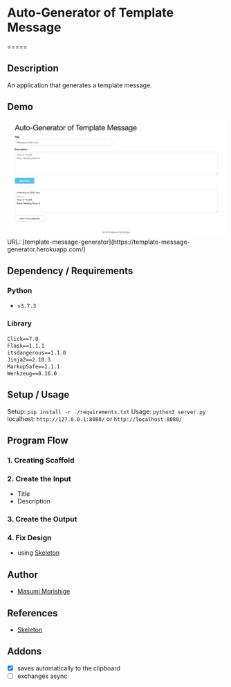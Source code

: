 # Auto-Generator of Template Message
=====
## Description
An application that generates a template message.

## Demo
<img src="./Demo.png" />
URL: [template-message-generator](https://template-message-generator.herokuapp.com/)

## Dependency / Requirements
### Python
- `v3.7.3`

### Library
```
Click==7.0
Flask==1.1.1
itsdangerous==1.1.0
Jinja2==2.10.3
MarkupSafe==1.1.1
Werkzeug==0.16.0
```

## Setup / Usage
Setup: `pip install -r ./requirements.txt`
Usage: `python3 server.py`
localhost: `http://127.0.0.1:8080/` or `http://localhost:8080/`

## Program Flow
### 1. Creating Scaffold

### 2. Create the Input
- Title
- Description

### 3. Create the Output

### 4. Fix Design
- using [Skeleton](http://getskeleton.com) 

## Author
- [Masumi Morishige](https://github.com/Masumi-M)

## References
- [Skeleton](http://getskeleton.com)

## Addons
- [x] saves automatically to the clipboard
- [ ] exchanges async
